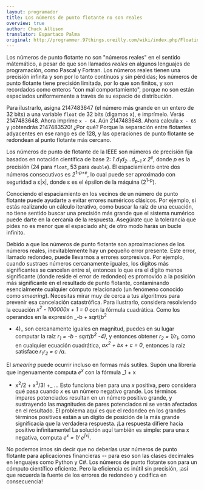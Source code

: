 ```yaml
---
layout: programador
title: Los números de punto flotante no son reales
overview: true
author: Chuck Allison
translator: Espartaco Palma
original: http://programmer.97things.oreilly.com/wiki/index.php/Floating-point_Numbers_Aren%27t_Real
---
```


Los números de punto flotante no son "números reales" en el sentido
mátemático, a pesar de que son llamados _reales_ en algunos lenguajes de
programación, como Pascal y Fortran. Los números reales tienen una
precisión infinita y son por lo tanto contínuos y sin pérdidas; los
números de punto flotante tiene precisión limitada, por lo que son
finitos, y son recordados como enteros "con mal comportamiento", porque
no son están espaciados uniformemente a través de su espacio de
distribución.

Para ilustrarlo, asigna 2147483647 (el número más grande en un entero de
32 bits) a una variable `float` de 32 bits (digamos x), e imprímelo.
Verás 2147483648. Ahora imprime `x - 64`. Aún 2147483648. Ahora calcula
`x - 65` y ¡obtendrás 2147483520! ¿Por qué? Porque la separación entre
flotantes adyacentes en ese rango es de 128, y las operaciones de punto
flotante se redondean al punto flotante más cercano.

Los números de punto de flotante de la IEEE son números de precisión
fija basados en notación científica de base 2:
_1.d<sub>1</sub>d<sub>2</sub>...d<sub>p-1</sub> x 2<sup>e</sup>_, donde
*p* es la precisión (24 para `float`, 53 para `double`). El
espaciamiento entre dos números consecutivos es _2<sup>1-p+e</sup>_, lo
cual puede ser aproximado con seguridad a ε|x|, donde ε es el épsilon de
la máquina (2<sup>1-p</sup>).

Conociendo el espaciamiento en los vecinos de un número de punto
flotante puede ayudarte a evitar errores numéricos clásicos. Por
ejemplo, si estás realizando un cálculo iterativo, como buscar la raíz
de una ecuación, no tiene sentido buscar una precisión más grande que el
sistema numérico puede darte en la cercanía de la respuesta. Asegúrate
que la tolerancia que pides no es menor que el espaciado ahí; de otro
modo harás un bucle infinito.

Debido a que los números de punto flotante son aproximaciones de los
números reales, inevitablemente hay un pequeño error presente. Este
error, llamado redondeo, puede llevarnos a errores sorpresivos. Por
ejemplo, cuando sustraes números cercanamente iguales, los dígitos más
significantes se cancelan entre sí, entonces lo que era el dígito menos
significante (donde reside el error de redondeo) es promovido a la
posición más significante en el resultado de punto flotante,
contaminando esencialmente cualquier cómputo relacionado (un fenómeno
conocido como _smearing_). Necesitas mirar muy de cerca a tus algoritmos
para prevenir esa cancelación catastrófica. Para ilustrarlo, considera
resolviendo la ecuación _x<sup>2</sup> - 100000x + 1 = 0_ con la fórmula
cuadrática. Como los operandos en la expresión _-b + sqrt(b<sup>2</sup>
- 4)_ son cercanamente iguales en magnitud, puedes en su lugar computar
la raíz _r<sub>1</sub> = -b - sqrt(b<sup>2</sup> -4)_, y entonces
obtener _r<sub>2</sub> = 1/r<sub>1</sub>_, como en cualquier ecuación
cuadrática, _ax<sup>2</sup> + bx + c = 0_, entonces la raíz satisface
_r<sub>1</sub>r<sub>2</sub> = c /a_.

El _smearing_ puede ocurrir incluso en formas más sutiles. Supón una
librería que ingenuamente computa _e<sup>x</sup>_ con la fórmula _1 + x
+ x<sup>2</sup>/2 + x<sup>3</sup>/3! +_ ... Esto funciona bien para una
*x* positiva, pero considera qué pasa cuando *x* es un número negativo
grande. Los términos impares potenciados resultan en un número positivo
grande, y sustrayendo las magnitudes de pares potenciados ni se verán
afectados en el resultado. El problema aquí es que el redondeo en los
grandes términos positivos están a un dígito de posición de la más
grande significacia que la verdadera respuesta. ¡La respuesta difiere
hacia positivo infinitamente! La solución aquí también es simple: para
una x negativa, computa _e<sup>x</sup> = 1/ e<sup>|x|</sup>_.

No podemos irnos sin decir que no deberías usar números de punto
flotante para aplicaciones financieras -- para eso son las clases
decimales en lenguajes como Python y C#. Los números de punto flotante
son para un cómputo científico eficiente. Pero la eficiencia es inútil
sin precisión, ¡así que recuerda la fuente de los errores de redondeo y
codifica en consecuencia!

